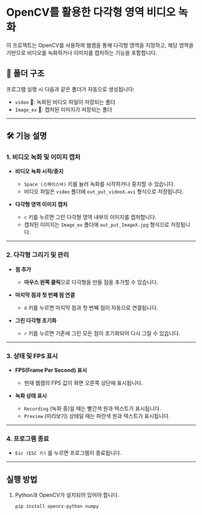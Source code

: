 # OpenCV를 활용한 다각형 영역 비디오 녹화

이 프로젝트는 OpenCV를 사용하여 웹캠을 통해 다각형 영역을 지정하고, 해당 영역을 기반으로 비디오를 녹화하거나 이미지를 캡처하는 기능을 포함합니다.

## 📂 폴더 구조
프로그램 실행 시 다음과 같은 폴더가 자동으로 생성됩니다:
- `video` 📁: 녹화된 비디오 파일이 저장되는 폴더  
- `Image_ex` 📁: 캡처된 이미지가 저장되는 폴더  

---

## 🛠️ 기능 설명

### 1. 비디오 녹화 및 이미지 캡처
- **비디오 녹화 시작/중지**  
  - `Space (스페이스바)` 키를 눌러 녹화를 시작하거나 중지할 수 있습니다.  
  - 비디오 파일은 `video` 폴더에 `out_put_videoX.avi` 형식으로 저장됩니다.  

- **다각형 영역 이미지 캡처**  
  - `c` 키를 누르면 그린 다각형 영역 내부의 이미지를 캡처합니다.  
  - 캡처된 이미지는 `Image_ex` 폴더에 `out_put_ImageX.jpg` 형식으로 저장됩니다.  

---

### 2. 다각형 그리기 및 관리
- **점 추가**  
  - **마우스 왼쪽 클릭**으로 다각형을 만들 점을 추가할 수 있습니다.  

- **마지막 점과 첫 번째 점 연결**  
  - `d` 키를 누르면 마지막 점과 첫 번째 점이 자동으로 연결됩니다.  

- **그린 다각형 초기화**  
  - `r` 키를 누르면 기존에 그린 모든 점이 초기화되어 다시 그릴 수 있습니다.  

---

### 3. 상태 및 FPS 표시
- **FPS(Frame Per Second) 표시**  
  - 현재 웹캠의 FPS 값이 화면 오른쪽 상단에 표시됩니다.  

- **녹화 상태 표시**  
  - `Recording` (녹화 중)일 때는 빨간색 원과 텍스트가 표시됩니다.  
  - `Preview` (미리보기) 상태일 때는 파란색 원과 텍스트가 표시됩니다.  

---

### 4. 프로그램 종료
- `Esc (ESC 키)` 를 누르면 프로그램이 종료됩니다.  

---

## 실행 방법
1. Python과 OpenCV가 설치되어 있어야 합니다.
   ```bash
   pip install opencv-python numpy
